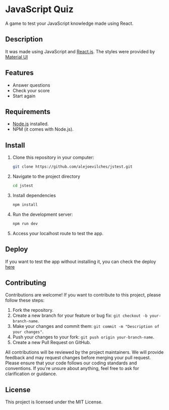 # JavaScript Quiz
A game to test your JavaScript knowledge made using React. 

## Description

It was made using JavaScript and [React.js](https://reactjs.org/). The styles were provided by [Material UI](https://mui.com/)

## Features

- Answer questions
- Check your score
- Start again

## Requirements

- [Node.js](https://nodejs.org/) installed.
- NPM (it comes with Node.js).

## Install

1. Clone this repository in your computer:

   ```bash
   git clone https://github.com/alejoevilches/jstest.git

2. Navigate to the project directory
    ```bash
    cd jstest

3. Install dependencies

    ```bash
    npm install 

4. Run the development server:
    ```bash
    npm run dev
5. Access your localhost route to test the app.

## Deploy
If you want to test the app without installing it, you can check the deploy [here](https://jsgame-alejovilches.vercel.app/)

## Contributing

Contributions are welcome! If you want to contribute to this project, please follow these steps:

1. Fork the repository.
2. Create a new branch for your feature or bug fix: `git checkout -b your-branch-name`.
3. Make your changes and commit them: `git commit -m "Description of your changes"`.
4. Push your changes to your fork: `git push origin your-branch-name`.
5. Create a new Pull Request on GitHub.

All contributions will be reviewed by the project maintainers. We will provide feedback and may request changes before merging your pull request. Please ensure that your code follows our coding standards and conventions. If you're unsure about anything, feel free to ask for clarification or guidance.

## License

This project is licensed under the MIT License.



